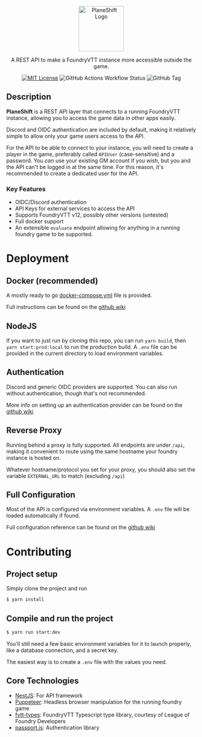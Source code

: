 <p align="center">
  <img src="https://raw.githubusercontent.com/cclloyd/planeshift/refs/heads/main/src/resources/images/logo-full.webp" width="120" alt="PlaneShift Logo" />
</p>

<p align="center">A REST API to make a FoundryVTT instance more accessible outside the game.</p>

<p align="center">
  <a href="https://opensource.org/licenses/MIT" ><img src="https://img.shields.io/badge/License-MIT-brightgreen.svg" alt="MIT License"/></a>
  <img alt="GitHub Actions Workflow Status" src="https://img.shields.io/github/actions/workflow/status/cclloyd/planeshift/build.yaml">
  <img alt="GitHub Tag" src="https://img.shields.io/github/v/tag/cclloyd/planeshift?label=Release&color=0480C5">
</p>

## Description

**PlaneShift** is a REST API layer that connects to a running FoundryVTT instance, allowing you to access the game data in other apps easily.

Discord and OIDC authentication are included by default, making it relatively simple to allow only your game users access to the API.

For the API to be able to connect to your instance, you will need to create a player in the game, preferably called `APIUser` (case-sensitive) and a password. You *can* use your existing GM account if you wish, but you and the API can't be logged in at the same time.  For this reason, it's recommended to create a dedicated user for the API.

### Key Features
- OIDC/Discord authentication
- API Keys for external services to access the API
- Supports FoundryVTT v12, possibly other versions (untested)
- Full docker support
- An extensible `evaluate` endpoint allowing for anything in a running foundry game to be supported.

# Deployment

## Docker (recommended)

A mostly ready to go [docker-compose.yml](./docker-compose.yml) file is provided.

Full instructions can be found on the [github wiki](https://github.com/cclloyd/planeshift/wiki/Setup)

## NodeJS

If you want to just run by cloning this repo, you can run `yarn build`, then `yarn start:prod:local` to run the production build. A `.env` file can be provided in the current directory to load environment variables.

## Authentication

Discord and generic OIDC providers are supported.  You can also run without authentication, though that's not recommended.

More info on setting up an authentication provider can be found on the [github wiki](https://github.com/cclloyd/planeshift/wiki/Authentication)

## Reverse Proxy

Running behind a proxy is fully supported.  All endpoints are under `/api`, making it convenient to route using the same hostname your foundry instance is hosted on.

Whatever hostname/protocol you set for your proxy, you should also set the variable `EXTERNAL_URL` to match (excluding `/api`)

## Full Configuration

Most of the API is configured via environment variables. A `.env` file will be loaded automatically if found.

Full configuration reference can be found on the [github wiki](https://github.com/cclloyd/planeshift/wiki/Configuration)

# Contributing

## Project setup

Simply clone the project and run

```bash
$ yarn install
```

## Compile and run the project

```bash
$ yarn run start:dev
```
You'll still need a few basic environment variables for it to launch properly, like a database connection, and a secret key.

The easiest way is to create a `.env` file with the values you need.

## Core Technologies

- [NestJS](https://nestjs.com/): For API framework
- [Puppeteer](https://pptr.dev/): Headless browser manipulation for the running foundry game
- [fvtt-types](https://github.com/League-of-Foundry-Developers/foundry-vtt-types): FoundryVTT Typescript type library, courtesy of League of Foundry Developers
- [passport.js](https://www.passportjs.org/): Authentication library